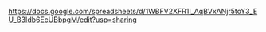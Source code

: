 https://docs.google.com/spreadsheets/d/1WBFV2XFR1I_AqBVxANjr5toY3_EU_B3Idb6EcUBbpgM/edit?usp=sharing
